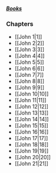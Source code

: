 ##### *[Books](--%20Bible%20--.md)*

### Chapters
- [[John 1|1]]
- [[John 2|2]]
- [[John 3|3]]
- [[John 4|4]]
- [[John 5|5]]
- [[John 6|6]]
- [[John 7|7]]
- [[John 8|8]]
- [[John 9|9]]
- [[John 10|10]]
- [[John 11|11]]
- [[John 12|12]]
- [[John 13|13]]
- [[John 14|14]]
- [[John 15|15]]
- [[John 16|16]]
- [[John 17|17]]
- [[John 18|18]]
- [[John 19|19]]
- [[John 20|20]]
- [[John 21|21]]
